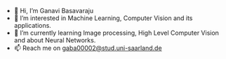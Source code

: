 - 👋 Hi, I’m Ganavi Basavaraju
- 👀 I’m interested in Machine Learning, Computer Vision and its applications.
- 🌱 I’m currently learning Image processing, High Level Computer Vision and about Neural Networks.
- 📫 Reach me on gaba00002@stud.uni-saarland.de

<!---
GBasavaraju/GBasavaraju is a ✨ special ✨ repository because its `README.md` (this file) appears on your GitHub profile.
You can click the Preview link to take a look at your changes.
--->
